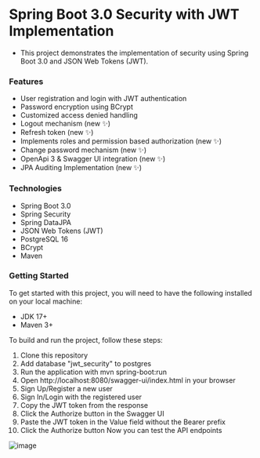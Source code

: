 # Spring Boot 3.0 Security with JWT Implementation
- This project demonstrates the implementation of security using Spring Boot 3.0 and JSON Web Tokens (JWT).

### Features
- User registration and login with JWT authentication
- Password encryption using BCrypt
- Customized access denied handling
- Logout mechanism (new ✨)
- Refresh token (new ✨)
- Implements roles and permission based authorization (new ✨)
- Change password mechanism (new ✨)
- OpenApi 3 & Swagger UI integration (new ✨)
- JPA Auditing Implementation (new ✨)

### Technologies
- Spring Boot 3.0
- Spring Security
- Spring DataJPA
- JSON Web Tokens (JWT)
- PostgreSQL 16
- BCrypt
- Maven

### Getting Started
To get started with this project, you will need to have the following installed on your local machine:
- JDK 17+
- Maven 3+
  
To build and run the project, follow these steps:
1. Clone this repository
2. Add database "jwt_security" to postgres
3. Run the application with mvn spring-boot:run
4. Open http://localhost:8080/swagger-ui/index.html in your browser
5. Sign Up/Register a new user
6. Sign In/Login with the registered user
7. Copy the JWT token from the response
8. Click the Authorize button in the Swagger UI
9. Paste the JWT token in the Value field without the Bearer prefix
10. Click the Authorize button Now you can test the API endpoints

![image](https://github.com/haktanonur/spring-boot-3-security-6-jwt/assets/69698425/a945f339-1553-4231-8dfb-e4ddd4d7bf92)
